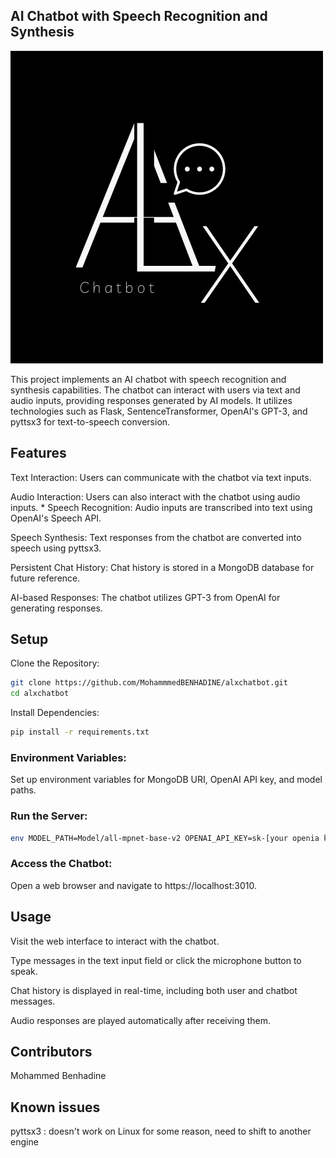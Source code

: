 ## AI Chatbot with Speech Recognition and Synthesis
![alxchatbot](app/logo.png)

This project implements an AI chatbot with speech recognition and synthesis capabilities. The chatbot can interact with users via text and audio inputs, providing responses generated by AI models. It utilizes technologies such as Flask, SentenceTransformer, OpenAI's GPT-3, and pyttsx3 for text-to-speech conversion.

## Features

Text Interaction: Users can communicate with the chatbot via text inputs.

Audio Interaction: Users can also interact with the chatbot using audio inputs.
*
Speech Recognition: Audio inputs are transcribed into text using OpenAI's Speech API.

Speech Synthesis: Text responses from the chatbot are converted into speech using pyttsx3.

Persistent Chat History: Chat history is stored in a MongoDB database for future reference.

AI-based Responses: The chatbot utilizes GPT-3 from OpenAI for generating responses.

## Setup

Clone the Repository:

```bash
git clone https://github.com/MohammmedBENHADINE/alxchatbot.git
cd alxchatbot
```
Install Dependencies:


```bash
pip install -r requirements.txt
```
### Environment Variables:

Set up environment variables for MongoDB URI, OpenAI API key, and model paths.
### Run the Server:

```bash
env MODEL_PATH=Model/all-mpnet-base-v2 OPENAI_API_KEY=sk-[your openia key] MONGODB_URI=mongodb+srv://[user:password]@cluster0.zxe1qwo.mongodb.net/ python app.py
```
### Access the Chatbot:

Open a web browser and navigate to https://localhost:3010.

## Usage
Visit the web interface to interact with the chatbot.

Type messages in the text input field or click the microphone button to speak.

Chat history is displayed in real-time, including both user and chatbot messages.

Audio responses are played automatically after receiving them.

## Contributors

Mohammed Benhadine

## Known issues

pyttsx3 : doesn't work on Linux for some reason, need to shift to another engine